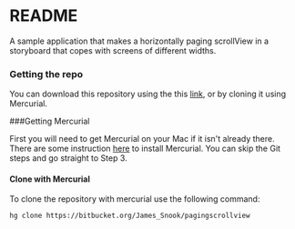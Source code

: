 # README #

A sample application that makes a horizontally paging scrollView in a storyboard that copes with screens of different widths.

### Getting the repo

You can download this repository using the this [link](https://bitbucket.org/James_Snook/pagingscrollview/get/8aea58b47960.zip), or by cloning it using Mercurial.

###Getting Mercurial

First you will need to get Mercurial on your Mac if it isn't already there. There are some instruction [here](https://confluence.atlassian.com/pages/viewpage.action?pageId=269981802) to install Mercurial. You can skip the Git steps and go straight to Step 3.

#### Clone with Mercurial

To clone the repository with mercurial use the following command:

    hg clone https://bitbucket.org/James_Snook/pagingscrollview